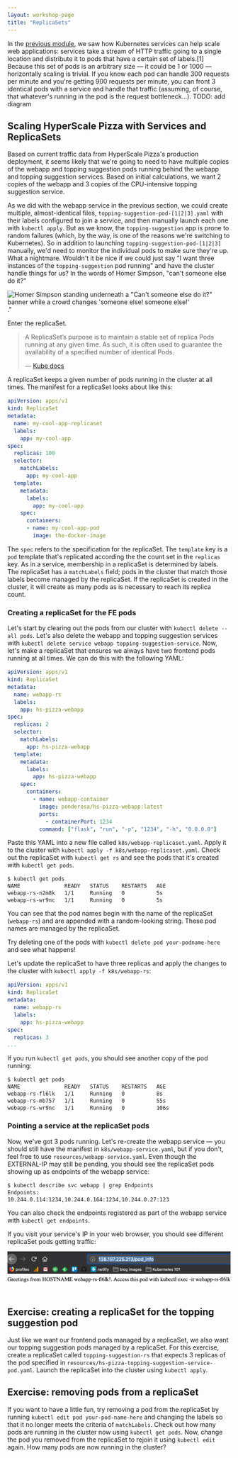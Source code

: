 ```yaml
---
layout: workshop-page
title: "ReplicaSets"
---
```


In the [previous module](05-services), we saw how Kubernetes services can help scale web applications: services take a stream of HTTP traffic going to a single location and distribute it to pods that have a certain set of labels.[1] Because this set of pods is an arbitrary size — it could be 1 or 1000 — horizontally scaling is trivial. If you know each pod can handle 300 requests per minute and you're getting 900 requests per minute, you can front 3 identical pods with a service and handle that traffic (assuming, of course, that whatever's running in the pod is the request bottleneck...).
TODO: add diagram

## Scaling HyperScale Pizza with Services and ReplicaSets

Based on current traffic data from HyperScale Pizza's production deployment, it seems likely that we're going to need to have multiple copies of the webapp and topping suggestion pods running behind the webapp and topping suggestion services. Based on initial calculations, we want 2 copies of the webapp and 3 copies of the CPU-intensive topping suggestion service. 

As we did with the webapp service in the previous section, we could create multiple, almost-identical files, `topping-suggestion-pod-[1|2|3].yaml` with their labels configured to join a service, and then manually launch each one with `kubectl apply`. But as we know, the `topping-suggestion` app is prone to random failures (which, by the way, is one of the reasons we're switching to Kubernetes). So in addition to launching `topping-suggestion-pod-[1|2|3]` manually, we'd need to monitor the individual pods to make sure they're up. What a nightmare. Wouldn't it be nice if we could just say "I want three instances of the `topping-suggestion` pod running" and have the cluster handle things for us?  In the words of Homer Simpson, "can't someone else do it?"

![Homer Simpson standing underneath a "Can't someone else do it?" banner while a crowd changes 'someone else! someone else!'](https://cdn-images-1.medium.com/max/800/1*P-adWnXHrR_HfC13xC-YPA.gif)."

Enter the replicaSet. 

> A ReplicaSet’s purpose is to maintain a stable set of replica Pods running at any given time. As such, it is often used to guarantee the availability of a specified number of identical Pods.
>
> — [Kube docs](https://kubernetes.io/docs/concepts/workloads/controllers/replicaset/)

A replicaSet keeps a given number of pods running in the cluster at all times. The manifest for a replicaSet looks about like this:

```yaml
apiVersion: apps/v1
kind: ReplicaSet
metadata:
  name: my-cool-app-replicaset
  labels:
    app: my-cool-app
spec:
  replicas: 100
  selector:
    matchLabels:
      app: my-cool-app
  template:
    metadata:
      labels:
        app: my-cool-app
    spec:
      containers:
      - name: my-cool-app-pod
        image: the-docker-image
```

The `spec` refers to the specification for the replicaSet. The `template` key is a `pod` template that's replicated according the the count set in the `replicas` key. As in a service, membership in a replicaSet is determined by labels. The replicaSet has a `matchLabels` field; pods in the cluster that match those labels become managed by the replicaSet. If the replicaSet is created in the cluster, it will create as many pods as is necessary to reach its replica count.

### Creating a replicaSet for the FE pods

Let's start by clearing out the pods from our cluster with `kubectl delete --all pods`. Let's also delete the webapp and topping suggestion services with `kubectl delete service webapp topping-suggestion-service`. Now, let's make a replicaSet that ensures we always have two frontend pods running at all times. We can do this with the following YAML:

```yaml
apiVersion: apps/v1
kind: ReplicaSet
metadata:
  name: webapp-rs
  labels:
    app: hs-pizza-webapp
spec:
  replicas: 2
  selector:
    matchLabels:
      app: hs-pizza-webapp
  template:
    metadata:
      labels:
        app: hs-pizza-webapp
    spec:
      containers:
        - name: webapp-container
          image: ponderosa/hs-pizza-webapp:latest
          ports:
            - containerPort: 1234
          command: ["flask", "run", "-p", "1234", "-h", "0.0.0.0"]
```

Paste this YAML into a new file called `k8s/webapp-replicaset.yaml`. Apply it to the cluster with `kubectl apply -f k8s/webapp-replicaset.yaml`. Check out the replicaSet with `kubectl get rs` and see the pods that it's created with `kubectl get pods`.

```
$ kubectl get pods
NAME              READY   STATUS    RESTARTS   AGE
webapp-rs-n2m8k   1/1     Running   0          5s
webapp-rs-wr9nc   1/1     Running   0          5s
```

You can see that the pod names begin with the name of the replicaSet (`webapp-rs`) and are appended with a random-looking string. These pod names are managed by the replicaSet.

Try deleting one of the pods with `kubectl delete pod your-podname-here` and see what happens!

Let's update the replicaSet to have three replicas and apply the changes to the cluster with `kubectl apply -f k8s/webapp-rs`:

```yaml
apiVersion: apps/v1
kind: ReplicaSet
metadata:
  name: webapp-rs
  labels:
    app: hs-pizza-webapp
spec:
  replicas: 3
...
```

If you run `kubectl get pods`, you should see another copy of the pod running:

```
$ kubectl get pods
NAME              READY   STATUS    RESTARTS   AGE
webapp-rs-fl6lk   1/1     Running   0          8s
webapp-rs-mb757   1/1     Running   0          55s
webapp-rs-wr9nc   1/1     Running   0          106s
```

### Pointing a service at the replicaSet pods

Now, we've got 3 pods running. Let's re-create the webapp service — you should still have the manifest in `k8s/webapp-service.yaml`, but if you don't, feel free to use `resources/webapp-service.yaml`. Even though the EXTERNAL-IP may still be pending, you should see the replicaSet pods showing up as endpoints of the webapp service:

```
$ kubectl describe svc webapp | grep Endpoints
Endpoints:                10.244.0.114:1234,10.244.0.164:1234,10.244.0.27:123
```

You can also check the endpoints registered as part of the webapp service with `kubectl get endpoints`.

If you visit your service's IP in your web browser, you should see different replicaSet pods getting traffic:

![Refreshing the EXTERNAL-IP/pod_info endpoint shows different hostnames showing up in the webserver output on each request](./replicaset-demo.gif)

## Exercise: creating a replicaSet for the topping suggestion pod

Just like we want our frontend pods managed by a replicaSet, we also want our topping suggestion pods managed by a replicaSet. For this exercise, create a replicaSet called `topping-suggestion-rs` that expects 3 replicas of the pod specified in `resources/hs-pizza-topping-suggestion-service-pod.yaml`. Launch the replicaSet into the cluster using `kubectl apply`.

## Exercise: removing pods from a replicaSet

If you want to have a little fun, try removing a pod from the replicaSet by running `kubectl edit pod your-pod-name-here` and changing the labels so that it no longer meets the criteria of `matchLabels`. Check out how many pods are running in the cluster now using `kubectl get pods`. Now, change the pod you removed from the replicaSet to rejoin it using `kubectl edit` again. How many pods are now running in the cluster?